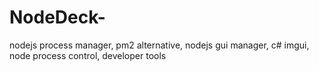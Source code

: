 # NodeDeck-
nodejs process manager, pm2 alternative, nodejs gui manager, c# imgui, node process control, developer tools
